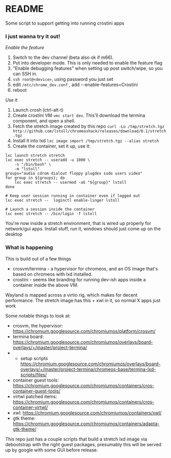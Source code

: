 # README

Some script to support getting into running crostini apps

### I just wanna try it out!

*Enable the feature*
1. Switch to the dev channel (beta also ok if m66).
1. Put into developer mode. This is only needed to enable the feature flag
1. "Enable debugging features" when setting up post switch/wipe, so you can SSH in.
1. `ssh root@<device>`, using password you just set
1. edit `/etc/chrome_dev.conf` , add --enable-features=Crostini
1. reboot

*Use it*
1. Launch crosh (ctrl-alt-t)
1. Create crostini VM `vmc start dev`. This'll download the termina component, and open a shell.
1. Fetch the stretch image created by this repo `curl -Lo /tmp/stretch.tgz http://github.com/lstoll/chromeoshack/releases/download/0.1/stretch.tgz`
1. Install it into lxd `lxc image import /tmp/stretch.tgz --alias stretch`
1. Create the container, set it up, use it:

```
lxc launch stretch stretch
lxc exec stretch -- useradd -u 1000 \
    -s "/bin/bash" \
    -m "lstoll"
groups="audio cdrom dialout floppy plugdev sudo users video"
for group in ${groups}; do
    lxc exec stretch -- usermod -aG "${group}" lstoll
done

# Keep user session running in container even if logged out
lxc exec stretch --  loginctl enable-linger lstoll

# Launch a session inside the container
lxc exec stretch -- /bin/login -f lstoll
```

You're now inside a stretch environment, that is wired up properly for network/gui apps. Install stuff, run it, windows should just come up on the desktop

### What is happening

This is build out of a few things
* crosvm/termina - a hypervisor for chromeos, and an OS image that's based on chromeos with lxd installed.
* crostini - seems like branding for running dev-ish apps inside a container inside the above VM.

Wayland is mapped across a virtio rig, which makes for decent performance. The stretch image has this + xwl in it, so normal X apps just work

Some notable things to look at:
* crosvm, the hypervisor: https://chromium.googlesource.com/chromiumos/platform/crosvm/
* termina board: https://chromium.googlesource.com/chromiumos/overlays/board-overlays/+/master/project-termina/
* * setup scripts https://chromium.googlesource.com/chromiumos/overlays/board-overlays/+/master/project-termina/chromeos-base/termina-lxd-scripts/files/
* container guest tools: https://chromium.googlesource.com/chromiumos/containers/cros-container-guest-tools/
* virtwl patched items: https://chromium.googlesource.com/chromiumos/containers/cros-container-virtwl/
* xwl: https://chromium.googlesource.com/chromiumos/containers/xwl/
* gtk theme: https://chromium.googlesource.com/chromiumos/containers/adapta-gtk-theme/

This repo just has a couple scripts that build a stretch lxd image via debootstrap with the right guest packages, presumably this will be served up by google with some GUI before release.